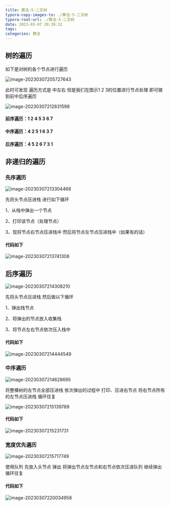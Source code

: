 ```yaml
---
title: 算法-5-二叉树
typora-copy-images-to: ./算法-5-二叉树
typora-root-url: ./算法-5-二叉树
date: 2023-03-07 20:39:32
tags:
categories: 算法
---
```


## 树的遍历 

<!--more-->

如下是对树的各个节点进行遍历

![image-20230307205727643](/image-20230307205727643.png)

此时可发现 遍历方式是 中左右 但是我们在图示1 2 3的位置进行节点处理 即可做到前中后序遍历 

![image-20230307212831598](/image-20230307212831598.png)

#### 前序遍历：1 2 4 5 3 6 7

#### 中序遍历：4 2 5 1 6 3 7

#### 后序遍历：4 5 2 6 7 3 1





## 非递归的遍历

### 先序遍历

![image-20230307213304468](/image-20230307213304468.png)

先将头节点压进栈 进行如下循环

1、从栈中弹出一个节点

2、打印该节点（处理节点）

3、现将节点右节点压进栈中 然后将节点左节点压进栈中（如果有的话）

#### 代码如下

![image-20230307213741308](/image-20230307213741308.png)



## 后序遍历

![image-20230307214308210](/image-20230307214308210.png)

先将头节点压进栈 然后做以下循环

1、弹出栈节点

2、将弹出的节点放入收集栈

3、将节点左右节点依次压入栈中

#### 代码如下

![image-20230307214444549](/image-20230307214444549.png)



### 中序遍历

![image-20230307214628695](/image-20230307214628695.png)

将整棵树的左节点全部压进栈 依次弹出的过程中 打印、压进右节点 将右节点所有的左节点压进栈 循环往复

![image-20230307215139789](/image-20230307215139789.png)

#### 代码如下

![image-20230307215231731](/image-20230307215231731.png)



### 宽度优先遍历

![image-20230307215717749](/image-20230307215717749.png)

使用队列 先放入头节点 弹出 将弹出节点左节点和右节点依次压进队列 继续弹出 循环往复

#### 代码如下

![image-20230307220034958](/image-20230307220034958.png)
